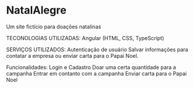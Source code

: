 # NatalAlegre
 Um site fictício para doações natalinas

TECONOLOGIAS UTILIZADAS:
Angular (HTML, CSS, TypeScript)

SERVIÇOS UTILIZADOS:
Autenticação de usuário
Salvar informações para contatar a empresa ou enviar carta para o Papai Noel.

Funcionalidades:
Login e Cadastro
Doar uma certa quantidade para a campanha
Entrar em contanto com a campanha
Enviar carta para o Papai Noel

